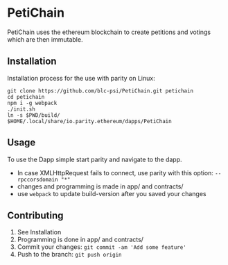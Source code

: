 # PetiChain
PetiChain uses the ethereum blockchain to create petitions and votings which are then immutable.
## Installation
Installation process for the use with parity on Linux:
```
git clone https://github.com/blc-psi/PetiChain.git petichain
cd petichain
npm i -g webpack
./init.sh
ln -s $PWD/build/ $HOME/.local/share/io.parity.ethereum/dapps/PetiChain
```

## Usage
To use the Dapp simple start parity and navigate to the dapp.
- In case XMLHttpRequest fails to connect, use parity with this option: `--rpccorsdomain "*"`
- changes and programming is made in app/ and contracts/
- use `webpack` to update build-version after you saved your changes

## Contributing
1. See Installation
2. Programming is done in app/ and contracts/
3. Commit your changes: `git commit -am 'Add some feature'`
4. Push to the branch: `git push origin`
